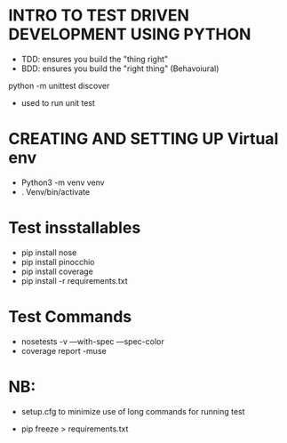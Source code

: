 # INTRO TO TEST DRIVEN DEVELOPMENT USING PYTHON
* TDD: ensures you build the "thing right"
* BDD: ensures you build the "right thing" (Behavoiural)

python -m unittest discover
- used to run unit test

# CREATING AND SETTING UP Virtual env
- Python3 -m venv venv
- . Venv/bin/activate

# Test insstallables
- pip install nose
- pip install pinocchio
- pip install coverage
- pip install -r requirements.txt

# Test Commands
- nosetests -v —with-spec —spec-color 
- coverage report -muse 
# NB:
- setup.cfg to minimize use of long commands for running test

- pip freeze > requirements.txt